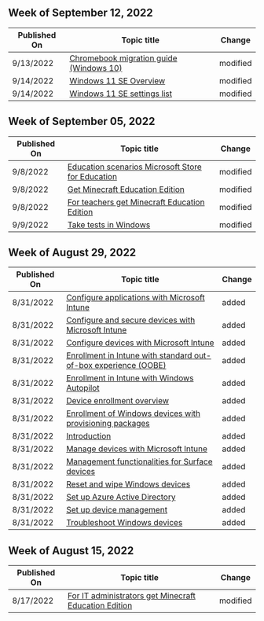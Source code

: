 <!-- This file is generated automatically each week. Changes made to this file will be overwritten.-->



## Week of September 12, 2022


| Published On |Topic title | Change |
|------|------------|--------|
| 9/13/2022 | [Chromebook migration guide (Windows 10)](/education/windows/chromebook-migration-guide) | modified |
| 9/14/2022 | [Windows 11 SE Overview](/education/windows/windows-11-se-overview) | modified |
| 9/14/2022 | [Windows 11 SE settings list](/education/windows/windows-11-se-settings-list) | modified |


## Week of September 05, 2022


| Published On |Topic title | Change |
|------|------------|--------|
| 9/8/2022 | [Education scenarios Microsoft Store for Education](/education/windows/education-scenarios-store-for-business) | modified |
| 9/8/2022 | [Get Minecraft Education Edition](/education/windows/get-minecraft-for-education) | modified |
| 9/8/2022 | [For teachers get Minecraft Education Edition](/education/windows/teacher-get-minecraft) | modified |
| 9/9/2022 | [Take tests in Windows](/education/windows/take-tests-in-windows-10) | modified |


## Week of August 29, 2022


| Published On |Topic title | Change |
|------|------------|--------|
| 8/31/2022 | [Configure applications with Microsoft Intune](/education/windows/tutorial-school-deployment/configure-device-apps) | added |
| 8/31/2022 | [Configure and secure devices with Microsoft Intune](/education/windows/tutorial-school-deployment/configure-device-settings) | added |
| 8/31/2022 | [Configure devices with Microsoft Intune](/education/windows/tutorial-school-deployment/configure-devices-overview) | added |
| 8/31/2022 | [Enrollment in Intune with standard out-of-box experience (OOBE)](/education/windows/tutorial-school-deployment/enroll-aadj) | added |
| 8/31/2022 | [Enrollment in Intune with Windows Autopilot](/education/windows/tutorial-school-deployment/enroll-autopilot) | added |
| 8/31/2022 | [Device enrollment overview](/education/windows/tutorial-school-deployment/enroll-overview) | added |
| 8/31/2022 | [Enrollment of Windows devices with provisioning packages](/education/windows/tutorial-school-deployment/enroll-package) | added |
| 8/31/2022 | [Introduction](/education/windows/tutorial-school-deployment/index) | added |
| 8/31/2022 | [Manage devices with Microsoft Intune](/education/windows/tutorial-school-deployment/manage-overview) | added |
| 8/31/2022 | [Management functionalities for Surface devices](/education/windows/tutorial-school-deployment/manage-surface-devices) | added |
| 8/31/2022 | [Reset and wipe Windows devices](/education/windows/tutorial-school-deployment/reset-wipe) | added |
| 8/31/2022 | [Set up Azure Active Directory](/education/windows/tutorial-school-deployment/set-up-azure-ad) | added |
| 8/31/2022 | [Set up device management](/education/windows/tutorial-school-deployment/set-up-microsoft-intune) | added |
| 8/31/2022 | [Troubleshoot Windows devices](/education/windows/tutorial-school-deployment/troubleshoot-overview) | added |


## Week of August 15, 2022


| Published On |Topic title | Change |
|------|------------|--------|
| 8/17/2022 | [For IT administrators get Minecraft Education Edition](/education/windows/school-get-minecraft) | modified |
